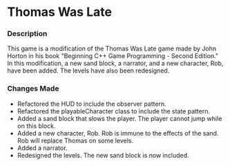 # Thomas Was Late

### Description

This game is a modification of the Thomas Was Late game made by John Horton in his book "Beginning C++ Game Programming - Second Edition." In this modification, a new 
sand block, a narrator, and a new character, Rob, have been added. The levels have also been redesigned.

### Changes Made

- Refactored the HUD to include the observer pattern.
- Refactored the playableCharacter class to include the state pattern.
- Added a sand block that slows the player. The player cannot jump while on this block.
- Added a new character, Rob. Rob is immune to the effects of the sand. Rob will replace Thomas on some levels.
- Added a narrator.
- Redesigned the levels. The new sand block is now included.
